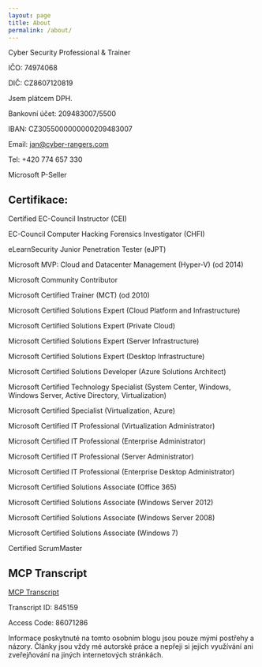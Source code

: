 ```yaml
---
layout: page
title: About
permalink: /about/
---
```


Cyber Security Professional & Trainer

IČO: 74974068

DIČ: CZ8607120819

Jsem plátcem DPH.

Bankovní účet: 209483007/5500

IBAN: CZ3055000000000209483007

Email: jan@cyber-rangers.com

Tel: +420 774 657 330

Microsoft P-Seller

## Certifikace:

Certified EC-Council Instructor (CEI)

EC-Council Computer Hacking Forensics Investigator (CHFI)

eLearnSecurity Junior Penetration Tester (eJPT)

Microsoft MVP: Cloud and Datacenter Management (Hyper-V) (od 2014)

Microsoft Community Contributor

Microsoft Certified Trainer (MCT) (od 2010)

Microsoft Certified Solutions Expert (Cloud Platform and Infrastructure)

Microsoft Certified Solutions Expert (Private Cloud)

Microsoft Certified Solutions Expert (Server Infrastructure)

Microsoft Certified Solutions Expert (Desktop Infrastructure)

Microsoft Certified Solutions Developer (Azure Solutions Architect)

Microsoft Certified Technology Specialist (System Center, Windows, Windows Server, Active Directory, Virtualization)

Microsoft Certified Specialist (Virtualization, Azure)

Microsoft Certified IT Professional (Virtualization Administrator)

Microsoft Certified IT Professional (Enterprise Administrator)

Microsoft Certified IT Professional (Server Administrator)

Microsoft Certified IT Professional (Enterprise Desktop Administrator)

Microsoft Certified Solutions Associate (Office 365)

Microsoft Certified Solutions Associate (Windows Server 2012)

Microsoft Certified Solutions Associate (Windows Server 2008)

Microsoft Certified Solutions Associate (Windows 7)

Certified ScrumMaster

## MCP Transcript
[MCP Transcript](https://mcptnc.microsoft.com/transcriptdownload.aspx)

Transcript ID: 845159

Access Code: 86071286



Informace poskytnuté na tomto osobním blogu jsou pouze mými postřehy a názory. Články jsou vždy mé autorské práce a nepřeji si jejich využívání ani zveřejňování na jiných internetových stránkách.